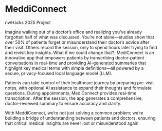 # MeddiConnect
nwHacks 2025 Project

Imagine walking out of a doctor’s office and realizing you’ve already forgotten half of what was discussed. You’re not alone—studies show that over 50% of patients forget or misunderstand their doctor’s advice after their visit. Others record the session, only to spend hours later trying to find and revisit key insights. What if we could change that?. MediConnect is an innovative app that empowers patients by transcribing doctor-patient conversations in real-time and providing AI-generated summaries that highlight key medical terms with simple definitions—all powered by a secure, privacy-focused local language model (LLM).

Patients can take control of their healthcare journey by preparing pre-visit notes, with optional AI assistance to expand their thoughts and formulate questions. During appointments, MediConnect provides real-time transcription. After the session, the app generates a comprehensive, doctor-reviewed summary to ensure accuracy and clarity.

With MeddiConnect, we’re not just solving a common problem; we’re building a bridge of understanding between patients and doctors, ensuring that critical medical insights are never lost or misunderstood again.
